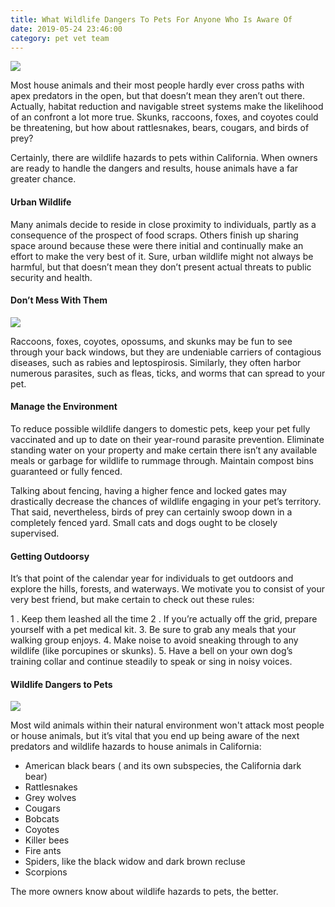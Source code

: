 ```yaml
---
title: What Wildlife Dangers To Pets For Anyone Who Is Aware Of
date: 2019-05-24 23:46:00
category: pet vet team
---
```


![](/img/19.jpg)

Most house animals and their most people hardly ever cross paths with apex predators in the open, but that doesn’t mean they aren’t out there. Actually, habitat reduction and navigable street systems make the likelihood of an confront a lot more true. Skunks, raccoons, foxes, and coyotes could be threatening, but how about rattlesnakes, bears, cougars, and birds of prey?

Certainly, there are wildlife hazards to pets within California. When owners are ready to handle the dangers and results, house animals have a far greater chance.

#### Urban Wildlife

Many animals decide to reside in close proximity to individuals, partly as a consequence of the prospect of food scraps. Others finish up sharing space around because these were there initial and continually make an effort to make the very best of it. Sure, urban wildlife might not always be harmful, but that doesn’t mean they don’t present actual threats to public security and health.

#### Don’t Mess With Them

![](/img/21.jpg)

Raccoons, foxes, coyotes, opossums, and skunks may be fun to see through your back windows, but they are undeniable carriers of contagious diseases, such as rabies and leptospirosis. Similarly, they often harbor numerous parasites, such as fleas, ticks, and worms that can spread to your pet.

<!-- more -->

#### Manage the Environment

To reduce possible wildlife dangers to domestic pets, keep your pet fully vaccinated and up to date on their year-round parasite prevention. Eliminate standing water on your property and make certain there isn’t any available meals or garbage for wildlife to rummage through. Maintain compost bins guaranteed or fully fenced.

Talking about fencing, having a higher fence and locked gates may drastically decrease the chances of wildlife engaging in your pet’s territory. That said, nevertheless, birds of prey can certainly swoop down in a completely fenced yard. Small cats and dogs ought to be closely supervised.

#### Getting Outdoorsy

It’s that point of the calendar year for individuals to get outdoors and explore the hills, forests, and waterways. We motivate you to consist of your very best friend, but make certain to check out these rules:

1 . Keep them leashed all the time
2 . If you’re actually off the grid, prepare yourself with a pet medical kit.
3. Be sure to grab any meals that your walking group enjoys.
4. Make noise to avoid sneaking through to any wildlife (like porcupines or skunks).
5. Have a bell on your own dog’s training collar and continue steadily to speak or sing in noisy voices.

#### Wildlife Dangers to Pets

![](/img/20.jpg)

Most wild animals within their natural environment won't attack most people or house animals, but it’s vital that you end up being aware of the next predators and wildlife hazards to house animals in California:

- American black bears ( and its own subspecies, the California dark bear)
- Rattlesnakes
- Grey wolves
- Cougars
- Bobcats
- Coyotes
- Killer bees
- Fire ants
- Spiders, like the black widow and dark brown recluse
- Scorpions

The more owners know about wildlife hazards to pets, the better.